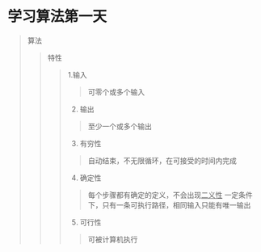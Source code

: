 # 学习算法第一天
> 算法
> > 特性
> > > 1.输入
> > > > 可零个或多个输入
> > > 2. 输出
> >	> > 至少一个或多个输出
> > > 3. 有穷性
> >	> > 自动结束，不无限循环，在可接受的时间内完成
> > > 4. 确定性
> > > > 每个步骤都有确定的定义，不会出现<u>二义性</u>
> >	> > 一定条件下，只有一条可执行路径，相同输入只能有唯一输出
> > > 5. 可行性
> >	> > 可被计算机执行
